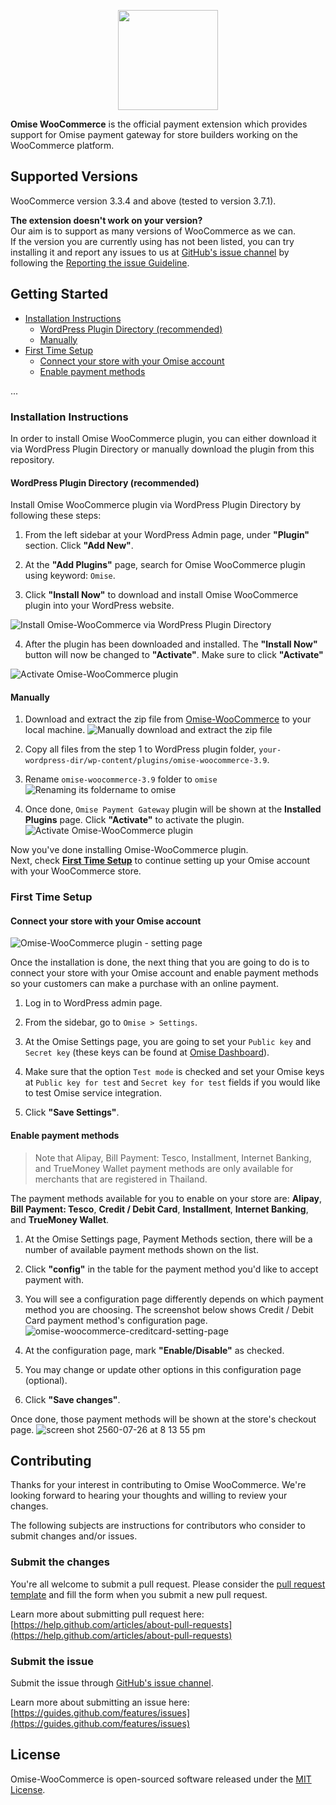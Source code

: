 <p align="center"><a href='https://www.omise.co'><img src='https://cloud.githubusercontent.com/assets/2154669/26388730/437207e4-4080-11e7-9955-2cd36bb3120f.png' height='160'></a></p>

**Omise WooCommerce** is the official payment extension which provides support for Omise payment gateway for store builders working on the WooCommerce platform.

## Supported Versions

WooCommerce version 3.3.4 and above (tested to version 3.7.1).

**The extension doesn't work on your version?**  
Our aim is to support as many versions of WooCommerce as we can.  
If the version you are currently using has not been listed, you can try installing it and report any issues to us at [GitHub's issue channel](https://github.com/omise/omise-woocommerce/issues) by following the [Reporting the issue Guideline](https://guides.github.com/activities/contributing-to-open-source/#contributing).

## Getting Started

- [Installation Instructions](#installation-instructions)
  - [WordPress Plugin Directory (recommended)](#wordpress-plugin-directory-recommended)
  - [Manually](#manually)
- [First Time Setup](#first-time-setup)
  - [Connect your store with your Omise account](#connect-your-store-with-your-omise-account)
  - [Enable payment methods](#enable-payment-methods)

...

### Installation Instructions

In order to install Omise WooCommerce plugin, you can either download it via WordPress Plugin Directory or manually download the plugin from this repository.

#### WordPress Plugin Directory (recommended)

Install Omise WooCommerce plugin via WordPress Plugin Directory by following these steps:
1. From the left sidebar at your WordPress Admin page, under **"Plugin"** section. Click **"Add New"**.

2. At the **"Add Plugins"** page, search for Omise WooCommerce plugin using keyword: `Omise`.

3. Click **"Install Now"** to download and install Omise WooCommerce plugin into your WordPress website.

![Install Omise-WooCommerce via WordPress Plugin Directory](https://user-images.githubusercontent.com/2154669/68250269-274f1080-0053-11ea-8db1-bab9cc32ea46.png)

4. After the plugin has been downloaded and installed. The **"Install Now"** button will now be changed to **"Activate"**. Make sure to click **"Activate"**

![Activate Omise-WooCommerce plugin](https://user-images.githubusercontent.com/2154669/68250334-477ecf80-0053-11ea-9817-6a9da5b53335.png)

#### Manually

1. Download and extract the zip file from [Omise-WooCommerce](https://github.com/omise/omise-woocommerce/archive/v3.9.zip) to your local machine.
  ![Manually download and extract the zip file](https://user-images.githubusercontent.com/2154669/68250447-8876e400-0053-11ea-9c8f-209474b2ec7c.png)

2. Copy all files from the step 1 to WordPress plugin folder, `your-wordpress-dir/wp-content/plugins/omise-woocommerce-3.9`.

3. Rename `omise-woocommerce-3.9` folder to `omise`
  ![Renaming its foldername to omise](https://user-images.githubusercontent.com/2154669/68250537-b1977480-0053-11ea-8778-3e9697506630.png)

4. Once done, `Omise Payment Gateway` plugin will be shown at the **Installed Plugins** page. Click **"Activate"** to activate the plugin.
  ![Activate Omise-WooCommerce plugin](https://user-images.githubusercontent.com/2154669/68250581-c7a53500-0053-11ea-8db8-c710c6cd9a3d.png)

Now you've done installing Omise-WooCommerce plugin.  
Next, check **[First Time Setup](#first-time-setup)** to continue setting up your Omise account with your WooCommerce store.

### First Time Setup

#### Connect your store with your Omise account

![Omise-WooCommerce plugin - setting page](https://user-images.githubusercontent.com/2154669/68251435-b3face00-0055-11ea-9932-d2129bc3f1e7.png)

Once the installation is done, the next thing that you are going to do is to connect your store with your Omise account and enable payment methods so your customers can make a purchase with an online payment.

1. Log in to WordPress admin page.

2. From the sidebar, go to `Omise > Settings`.

3. At the Omise Settings page, you are going to set your `Public key` and `Secret key` (these keys can be found at [Omise Dashboard](https://dashboard.omise.co/test/keys)).

4. Make sure that the option `Test mode` is checked and set your Omise keys at `Public key for test` and `Secret key for test` fields if you would like to test Omise service integration.

5. Click **"Save Settings"**.

#### Enable payment methods

> Note that Alipay, Bill Payment: Tesco, Installment, Internet Banking, and TrueMoney Wallet payment methods are only available for merchants that are registered in Thailand.

The payment methods available for you to enable on your store are: **Alipay**, **Bill Payment: Tesco**, **Credit / Debit Card**, **Installment**, **Internet Banking**, and **TrueMoney Wallet**.

1. At the Omise Settings page, Payment Methods section, there will be a number of available payment methods shown on the list.

2. Click **"config"** in the table for the payment method you'd like to accept payment with.

3. You will see a configuration page differently depends on which payment method you are choosing. The screenshot below shows Credit / Debit Card payment method's configuration page.
  ![omise-woocommerce-creditcard-setting-page](https://user-images.githubusercontent.com/2154669/38306405-a9afba30-383a-11e8-8c7b-e54ba1f2df88.png)

4. At the configuration page, mark **"Enable/Disable"** as checked.

5. You may change or update other options in this configuration page (optional).

5. Click **"Save changes"**.

Once done, those payment methods will be shown at the store's checkout page.
  ![screen shot 2560-07-26 at 8 13 55 pm](https://user-images.githubusercontent.com/2154669/28622536-030403e2-723f-11e7-8a93-a06e65e350d3.png)


## Contributing

Thanks for your interest in contributing to Omise WooCommerce. We're looking forward to hearing your thoughts and willing to review your changes.

The following subjects are instructions for contributors who consider to submit changes and/or issues.

### Submit the changes

You're all welcome to submit a pull request.
Please consider the [pull request template](https://github.com/omise/omise-woocommerce/blob/master/.github/PULL_REQUEST_TEMPLATE.md) and fill the form when you submit a new pull request.

Learn more about submitting pull request here: [https://help.github.com/articles/about-pull-requests](https://help.github.com/articles/about-pull-requests)

### Submit the issue

Submit the issue through [GitHub's issue channel](https://github.com/omise/omise-woocommerce/issues).

Learn more about submitting an issue here: [https://guides.github.com/features/issues](https://guides.github.com/features/issues)

## License

Omise-WooCommerce is open-sourced software released under the [MIT License](https://opensource.org/licenses/MIT).
